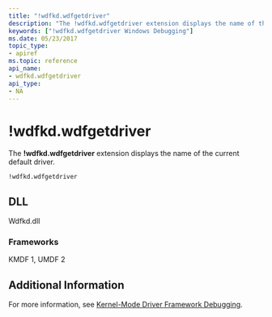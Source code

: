 ```yaml
---
title: "!wdfkd.wdfgetdriver"
description: "The !wdfkd.wdfgetdriver extension displays the name of the current default driver."
keywords: ["!wdfkd.wdfgetdriver Windows Debugging"]
ms.date: 05/23/2017
topic_type:
- apiref
ms.topic: reference
api_name:
- wdfkd.wdfgetdriver
api_type:
- NA
---
```


# !wdfkd.wdfgetdriver

The **!wdfkd.wdfgetdriver** extension displays the name of the current default driver.

```dbgcmd
!wdfkd.wdfgetdriver
```

## DLL

Wdfkd.dll

### Frameworks

KMDF 1, UMDF 2

## Additional Information

For more information, see [Kernel-Mode Driver Framework Debugging](../debugger/kernel-mode-driver-framework-debugging.md).

